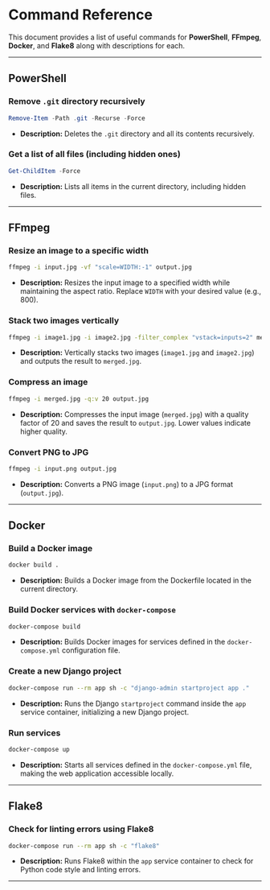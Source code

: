 # Command Reference

This document provides a list of useful commands for **PowerShell**, **FFmpeg**, **Docker**, and **Flake8** along with descriptions for each.

---

## PowerShell

### Remove `.git` directory recursively

```powershell
Remove-Item -Path .git -Recurse -Force
```

- **Description:** Deletes the `.git` directory and all its contents recursively.

### Get a list of all files (including hidden ones)

```powershell
Get-ChildItem -Force
```

- **Description:** Lists all items in the current directory, including hidden files.

---

## FFmpeg

### Resize an image to a specific width

```bash
ffmpeg -i input.jpg -vf "scale=WIDTH:-1" output.jpg
```

- **Description:** Resizes the input image to a specified width while maintaining the aspect ratio. Replace `WIDTH` with your desired value (e.g., 800).

### Stack two images vertically

```bash
ffmpeg -i image1.jpg -i image2.jpg -filter_complex "vstack=inputs=2" merged.jpg
```

- **Description:** Vertically stacks two images (`image1.jpg` and `image2.jpg`) and outputs the result to `merged.jpg`.

### Compress an image

```bash
ffmpeg -i merged.jpg -q:v 20 output.jpg
```

- **Description:** Compresses the input image (`merged.jpg`) with a quality factor of 20 and saves the result to `output.jpg`. Lower values indicate higher quality.

### Convert PNG to JPG

```bash
ffmpeg -i input.png output.jpg
```

- **Description:** Converts a PNG image (`input.png`) to a JPG format (`output.jpg`).

---

## Docker

### Build a Docker image

```bash
docker build .
```

- **Description:** Builds a Docker image from the Dockerfile located in the current directory.

### Build Docker services with `docker-compose`

```bash
docker-compose build
```

- **Description:** Builds Docker images for services defined in the `docker-compose.yml` configuration file.

### Create a new Django project

```bash
docker-compose run --rm app sh -c "django-admin startproject app ."
```

- **Description:** Runs the Django `startproject` command inside the `app` service container, initializing a new Django project.

### Run services

```bash
docker-compose up
```

- **Description:** Starts all services defined in the `docker-compose.yml` file, making the web application accessible locally.

---

## Flake8

### Check for linting errors using Flake8

```bash
docker-compose run --rm app sh -c "flake8"
```

- **Description:** Runs Flake8 within the `app` service container to check for Python code style and linting errors.

---
